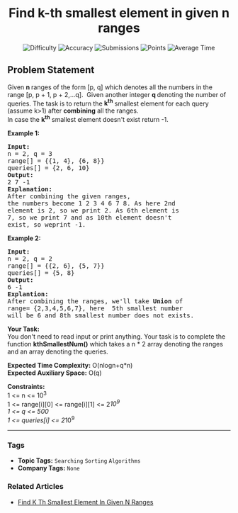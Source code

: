 <h1 align="center">Find k-th smallest element in given n ranges</h1>

<p align="center">
  <img alt="Difficulty" title="Difficulty" src="https://custom-icon-badges.demolab.com/badge/Difficulty: Medium-1F222E?style=for-the-badge&logoColor=white&logo=fire"/>
  <img alt="Accuracy" title="Accuracy" src="https://custom-icon-badges.demolab.com/badge/Accuracy: 50.29%25-1F222E?style=for-the-badge&logoColor=white&logo=target"/>
  <img alt="Submissions" title="Submissions" src="https://custom-icon-badges.demolab.com/badge/Submissions: 31K+-1F222E?style=for-the-badge&logoColor=white&logo=repo"/>
  <img alt="Points" title="Points" src="https://custom-icon-badges.demolab.com/badge/Points: 4-1F222E?style=for-the-badge&logoColor=white&logo=award"/>
  <img alt="Average Time" title="Average Time" src="https://custom-icon-badges.demolab.com/badge/Average%20Time: N/A-1F222E?style=for-the-badge&logoColor=white&logo=clock"/>
</p>

## Problem Statement

Given <b>n </b>ranges of the form [p, q] which denotes all the numbers in the range [p, p + 1, p + 2,...q].  Given another integer <b>q </b>denoting the number of queries. The task is to return the <b>k<sup>th</sup></b> smallest element for each query (assume k>1) after <b>combining</b> all the ranges.<br>In case the <b>k<sup>th</sup></b> smallest element doesn't exist return -1. 

<b>Example 1:</b>

<pre><b>Input:<br></b>n = 2, q = 3
range[] = {{1, 4}, {6, 8}}
queries[] = {2, 6, 10}
<b>Output: <br></b>2 7 -1
<b>Explanation:</b> <br>After combining the given ranges, 
the numbers become 1 2 3 4 6 7 8. As here 2nd 
element is 2, so we print 2. As 6th element is 
7, so we print 7 and as 10th element doesn't <br>exist, so weprint -1.</pre>

<b>Example 2:</b>

<pre><b>Input:<br></b>n = 2, q = 2
range[] = {{2, 6}, {5, 7}} 
queries[] = {5, 8}
<b>Output: <br></b>6 -1
<b>Explantion: <br></b>After combining the ranges, we'll take <b>Union</b> of <br>range= {2,3,4,5,6,7}, here  5th smallest number <br>will be 6 and 8th smallest number does not exists.</pre>

<b>Your Task:  </b><br>You don't need to read input or print anything. Your task is to complete the function <b>kthSmallestNum</b><b>()</b> which takes a n * 2 array denoting the ranges and an array denoting the queries.

<b>Expected Time Complexity:</b> O(nlogn+q*n)<br><b>Expected Auxiliary Space:</b> O(q)

<b>Constraints:</b><br>1 <= n <= 10<sup>3</sup><br>1 <= range[i][0] <= range[i][1] <= 2*10<sup>9</sup><br>1 <= q <= 500<br>1 <= queries[i] <= 2*10<sup>9</sup>


<hr>

### Tags
- **Topic Tags:** `Searching` `Sorting` `Algorithms`
- **Company Tags:** `None`

### Related Articles
- [Find K Th Smallest Element In Given N Ranges](https://www.geeksforgeeks.org/find-k-th-smallest-element-in-given-n-ranges/)
